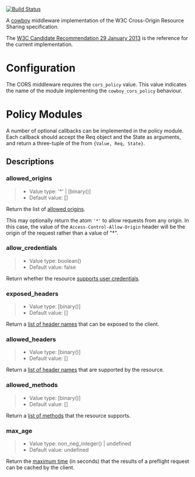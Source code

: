 [![Build Status](https://travis-ci.org/danielwhite/cowboy_cors.png?branch=master)](https://travis-ci.org/danielwhite/cowboy_cors)

A [cowboy](https://github.com/extend/cowboy) middleware implementation
of the W3C Cross-Origin Resource Sharing specification.

The [W3C Candidate Recommendation 29 January
2013](http://www.w3.org/TR/2013/CR-cors-20130129/) is the reference
for the current implementation.

# Configuration

The CORS middleware requires the `cors_policy` value.  This value
indicates the name of the module implementing the `cowboy_cors_policy`
behaviour.

# Policy Modules

A number of optional callbacks can be implemented in the policy
module.  Each callback should accept the Req object and the State as
arguments, and return a three-tuple of the from `{Value, Req, State}`.

## Descriptions

### allowed_origins

> * Value type: '*' | [binary()]
> * Default value: []

Return the list of [allowed
origins](http://www.w3.org/TR/2013/CR-cors-20130129/#access-control-allow-origin-response-header).

This may optionally return the atom `'*'` to allow requests from any
origin.  In this case, the value of the `Access-Control-Allow-Origin`
header will be the origin of the request rather than a value of "*".

### allow_credentials

> * Value type: boolean()
> * Default value: false

Return whether the resource [supports user
credentials](http://www.w3.org/TR/2013/CR-cors-20130129/#supports-credentials).

### exposed_headers

> * Value type: [binary()]
> * Default value: []

Return a [list of header
names](http://www.w3.org/TR/2013/CR-cors-20130129/#list-of-exposed-headers)
that can be exposed to the client.

### allowed_headers

> * Value type: [binary()]
> * Default value: []

Return a [list of header
names](http://www.w3.org/TR/2013/CR-cors-20130129/#list-of-headers)
that are supported by the resource.

### allowed_methods

> * Value type: [binary()]
> * Default value: []

Return a [list of
methods](http://www.w3.org/TR/2013/CR-cors-20130129/#list-of-methods)
that the resource supports.

### max_age

> * Value type: non_neg_integer() | undefined
> * Default value: undefined

Return the [maximum
time](http://www.w3.org/TR/2013/CR-cors-20130129/#http-access-control-max-age)
(in seconds) that the results of a preflight request can be cached by
the client.